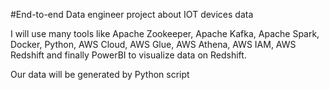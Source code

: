#End-to-end Data engineer project about IOT devices data

I will use many tools like Apache Zookeeper, Apache Kafka, Apache Spark, Docker, Python, AWS Cloud, AWS Glue, AWS Athena, AWS IAM, AWS Redshift and finally PowerBI to visualize data on Redshift.

Our data will be generated by Python script 
